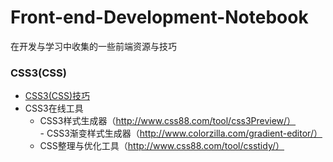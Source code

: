 # Front-end-Development-Notebook
在开发与学习中收集的一些前端资源与技巧

### CSS3(CSS)
- [CSS3(CSS)技巧](https://github.com/jianghong1992/Front-end-Development-Notebook/blob/master/CSS3-CSS/tips.md)
- CSS3在线工具
  - CSS3样式生成器（http://www.css88.com/tool/css3Preview/）  
  - CSS3渐变样式生成器（http://www.colorzilla.com/gradient-editor/）  
  - CSS整理与优化工具（http://www.css88.com/tool/csstidy/）

